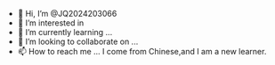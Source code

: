 - 👋 Hi, I’m @JQ2024203066
- 👀 I’m interested in 
- 🌱 I’m currently learning ...
- 💞️ I’m looking to collaborate on ...
- 📫 How to reach me ...
I come from Chinese,and I am a new learner.
<!---
JQ2024203066/JQ2024203066 is a ✨ special ✨ repository because its `README.md` (this file) appears on your GitHub profile.
You can click the Preview link to take a look at your changes.
--->
